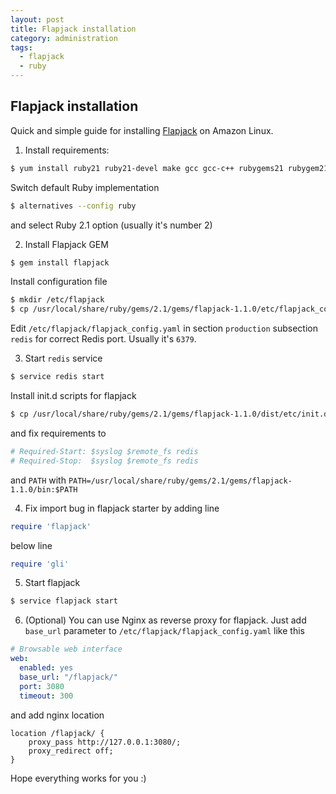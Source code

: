 ```yaml
---
layout: post
title: Flapjack installation
category: administration
tags:
  - flapjack
  - ruby
---
```


## Flapjack installation

Quick and simple guide for installing [Flapjack](http://flapjack.io) on Amazon Linux.

1. Install requirements:

```bash
$ yum install ruby21 ruby21-devel make gcc gcc-c++ rubygems21 rubygem21-devel openssl openssl-devel git vim-enhanced libxml libxml-devel libxslt libxslt-devel patch redis
```

  Switch default Ruby implementation

```bash
$ alternatives --config ruby
```

  and select Ruby 2.1 option (usually it's number 2)

2. Install Flapjack GEM

```bash
$ gem install flapjack
```

Install configuration file

```bash
$ mkdir /etc/flapjack
$ cp /usr/local/share/ruby/gems/2.1/gems/flapjack-1.1.0/etc/flapjack_config.yaml.example /etc/flapjack/flapjack_config.yaml
```

  Edit `/etc/flapjack/flapjack_config.yaml` in section `production` subsection ``redis`` for correct Redis port. Usually it's ``6379``.

3. Start `redis` service

```bash
$ service redis start
```

  Install init.d scripts for flapjack

```bash
$ cp /usr/local/share/ruby/gems/2.1/gems/flapjack-1.1.0/dist/etc/init.d/* /etc/init.d/
```

  and fix requirements to

```bash
# Required-Start: $syslog $remote_fs redis
# Required-Stop:  $syslog $remote_fs redis
```

  and `PATH` with `PATH=/usr/local/share/ruby/gems/2.1/gems/flapjack-1.1.0/bin:$PATH`

4. Fix import bug in flapjack starter by adding line

```ruby
require 'flapjack'
```

  below line

```ruby
require 'gli'
```

5. Start flapjack

```bash
$ service flapjack start
```

6. (Optional) You can use Nginx as reverse proxy for flapjack. Just add ``base_url`` parameter to ``/etc/flapjack/flapjack_config.yaml`` like this

```yaml
# Browsable web interface
web:
  enabled: yes
  base_url: "/flapjack/"
  port: 3080
  timeout: 300
```

  and add nginx location

```nginx
location /flapjack/ {
    proxy_pass http://127.0.0.1:3080/;
    proxy_redirect off;
}
```

Hope everything works for you :)